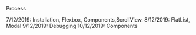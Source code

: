 Process

7/12/2019: Installation, Flexbox, Components,ScrollView.
8/12/2019: FlatList, Modal
9/12/2019: Debugging
10/12/2019: Components
